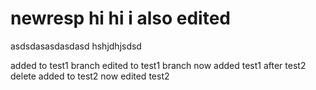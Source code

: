 # newresp hi   hi i also edited
asdsdasasdasdasd hshjdhjsdsd

added to test1 branch edited to test1 branch
now added test1 after test2 delete
added to test2 now edited test2
